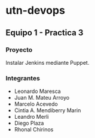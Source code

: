 # utn-devops

## Equipo 1 - Practica 3

### Proyecto
Instalar Jenkins mediante Puppet.

### Integrantes
* Leonardo Maresca
* Juan M. Mateu Arroyo
* Marcelo Acevedo
* Cintia A. Mendiberry Marin
* Leandro Merli
* Diego Plaza
* Rhonal Chirinos